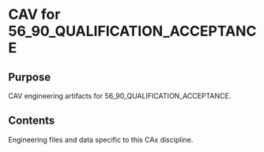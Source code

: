 # CAV for 56_90_QUALIFICATION_ACCEPTANCE

## Purpose
CAV engineering artifacts for 56_90_QUALIFICATION_ACCEPTANCE.

## Contents
Engineering files and data specific to this CAx discipline.
